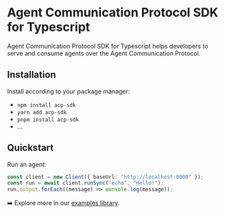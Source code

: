 # Agent Communication Protocol SDK for Typescript

Agent Communication Protocol SDK for Typescript helps developers to serve and consume agents over the Agent Communication Protocol.

## Installation

Install according to your package manager:

- `npm install acp-sdk`
- `yarn add acp-sdk`
- `pnpm install acp-sdk`
- ...

## Quickstart

Run an agent:

```typescript
const client = new Client({ baseUrl: "http://localhost:8000" });
const run = await client.runSync("echo", "Hello!");
run.output.forEach((message) => console.log(message));
```


➡️ Explore more in our [examples library](/examples/typescript).
